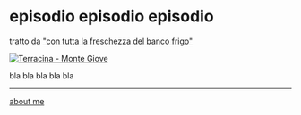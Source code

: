 # episodio episodio episodio      
tratto da ["con tutta la freschezza del banco frigo"](https://docs.google.com/document/d/14rglPC9q64zJUiYVgoQE4SUF1wMnMvcYsZO1aJLP9ao/edit?usp=sharing)  

[![](https://live.staticflickr.com/65535/52021838485_a858a3575f_z.jpg "Terracina - Monte Giove")](https://www.flickr.com/gp/cacioman/xc62q1)    

bla bla bla bla bla  

---    
[about me](https://about.me/cacioman)   



